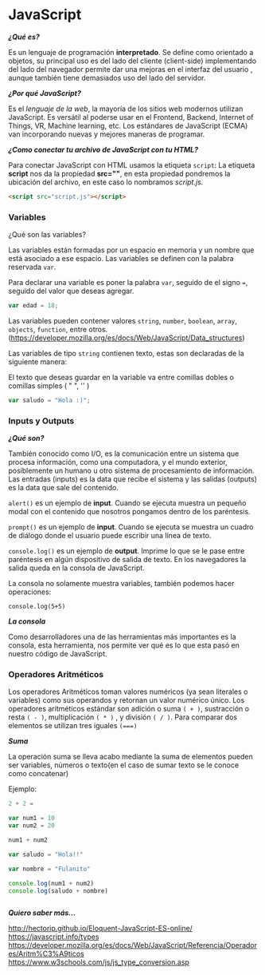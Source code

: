 # JavaScript #

***¿Qué es?***

Es un lenguaje de programación **interpretado**. Se define como orientado a objetos, su principal uso es del lado del cliente (client-side) implementando del lado del navegador permite dar una mejoras en el interfaz del usuario , aunque también tiene demasiados uso del lado del servidor.

***¿Por qué JavaScript?***

Es el *lenguaje de la web*, la mayoría de los sitios web modernos utilizan JavaScript. Es versátil al poderse usar en el Frontend, Backend, Internet of Things, VR, Machine learning, etc. Los estándares de JavaScript (ECMA) van incorporando nuevas y mejores maneras de programar.

***¿Como conectar tu archivo de JavaScript con tu HTML?***

Para conectar JavaScript con HTML usamos la etiqueta `script`:
La etiqueta **script** nos da la propiedad **src=""**, en esta propiedad pondremos la ubicación del archivo, en este caso lo nombramos *script.js*.
```html
<script src="script.js"></script>
```

### Variables ###

¿Qué son las variables?

Las variables están formadas por un espacio en memoria y un nombre que está asociado a ese espacio. Las variables se definen con la palabra reservada `var`.

Para declarar una variable es poner la palabra `var`, seguido de el signo `=`, seguido del valor que deseas agregar.

```javascript
var edad = 18;
```

Las variables pueden contener valores `string`, `number`, `boolean`, `array`, `objects`, `function`, entre otros.(https://developer.mozilla.org/es/docs/Web/JavaScript/Data_structures)

Las variables de tipo `string` contienen texto, estas son declaradas de la siguiente manera:

El texto que deseas guardar en la variable va entre comillas dobles o comillas simples ( " ", '' )

```javascript
var saludo = "Hola :)";

```
### Inputs y Outputs ###

***¿Qué son?***

También conocido como I/O, es la comunicación entre un sistema que procesa información, como una computadora, y el mundo exterior, posiblemente un humano u otro sistema de procesamiento de información. Las entradas (inputs) es la data que recibe el sistema y las salidas (outputs) es la data que sale del contenido.

`alert()` es un ejemplo de **input**. Cuando se ejecuta muestra un pequeño modal con el contenido que nosotros pongamos dentro de los paréntesis.

`prompt()` es un ejemplo de **input**. Cuando se ejecuta se muestra un cuadro de diálogo donde el usuario puede escribir una línea de texto.

`console.log()` es un ejemplo de **output**. Imprime lo que se le pase entre paréntesis en algún dispositivo de salida de texto. En los navegadores la salida queda en la consola de JavaScript.

La consola no solamente muestra variables, también podemos hacer operaciones:

`console.log(5+5)`

***La consola***

Como desarrolladores una de las herramientas más importantes es la consola, esta herramienta, nos permite ver qué es lo que esta pasó en nuestro código de JavaScript.


### Operadores Aritméticos ###

Los operadores Aritméticos toman valores numéricos (ya sean literales o variables) como sus operandos y retornan un valor numérico único. Los operadores aritméticos estándar son adición o suma `( + )`, sustracción o resta `( - )`, multiplicación `( * )` , y división `( / )`.
Para comparar dos elementos se utilizan tres iguales `(===)`

***Suma***

La operación suma se lleva acabo mediante la suma de elementos pueden ser variables, números o texto(en el caso de sumar texto se le conoce como concatenar)

Ejemplo:

```javascript
2 + 2 =

var num1 = 10
var num2 = 20

num1 + num2

var saludo = "Hola!!"

var nombre = "Fulanito"

console.log(num1 + num2)
console.log(saludo + nombre)



```
***Quiero saber más...***

http://hectorip.github.io/Eloquent-JavaScript-ES-online/
https://javascript.info/types
https://developer.mozilla.org/es/docs/Web/JavaScript/Referencia/Operadores/Aritm%C3%A9ticos
https://www.w3schools.com/js/js_type_conversion.asp